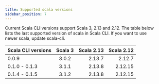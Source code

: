```yaml
---
title: Supported scala versions
sidebar_position: 7
---
```


Current Scala CLI versions support Scala 3, 2.13 and 2.12. The table below lists the last supported version of scala in Scala CLI. If you want to use newer scala, update scala-cli.

| Scala CLI versions  |      Scala 3      |  Scala 2.13 | Scala 2.12 |
|---------------------|:-----------------:|------------:|-----------:|
| 0.0.9               |   3.0.2           |    2.13.7   | 2.12.7     |
| 0.1.0 - 0.1.3       |   3.1.1           |    2.13.8   | 2.12.15    |
| 0.1.4 - 0.1.5       |   3.1.2           |    2.13.8   | 2.12.15    |

